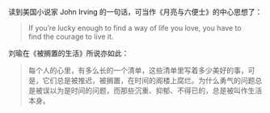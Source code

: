 读到美国小说家 John Irving 的一句话，可当作《月亮与六便士》的中心思想了：

>If you’re lucky enough to find a way of life you love, you have to find the courage to live it.

刘瑜在《被搁置的生活》所说亦如此：

> 每个人的心里，有多么长的一个清单，这些清单里写着多少美好的事，可是，它们总是被推迟，被搁置，在时间的阁楼上腐烂。为什么勇气的问题总是被误以为是时间的问题，而那些沉重、抑郁、不得已的，总是被叫作生活本身。